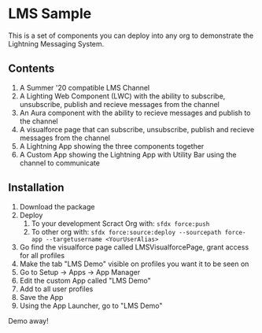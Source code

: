 # LMS Sample

This is a set of components you can deploy into any org to demonstrate the Lightning Messaging System. 

## Contents

1. A Summer '20 compatible LMS Channel
2. A Lighting Web Component (LWC) with the ability to subscribe, unsubscribe, publish and recieve messages from the channel
3. An Aura component with the ability to recieve messages and publish to the channel
4. A visualforce page that can subscribe, unsubscribe, publish and recieve messages from the channel
5. A Lightning App showing the three components together
6. A Custom App showing the Lightning App with Utility Bar using the channel to communicate

## Installation

1. Download the package
2. Deploy
    1. To your development Scract Org with: `sfdx force:push`
    2. To other org with: `sfdx force:source:deploy --sourcepath force-app --targetusername <YourUserAlias>`
3. Go find the visualforce page called LMSVisualforcePage, grant access for all profiles
4. Make the tab "LMS Demo" visible on profiles you want it to be seen on
5. Go to Setup -> Apps -> App Manager
6. Edit the custom App called "LMS Demo"
7. Add to all user profiles
8. Save the App
9. Using the App Launcher, go to "LMS Demo"


Demo away!
